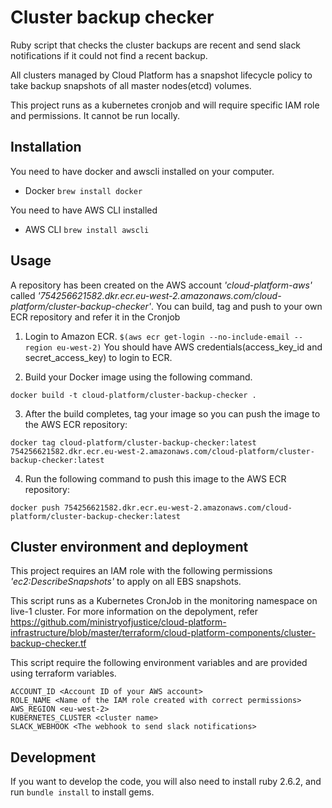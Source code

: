# Cluster backup checker

Ruby script that checks the cluster backups are recent and send slack notifications if it could not find a recent backup.

All clusters managed by Cloud Platform has a snapshot lifecycle policy to take backup snapshots of all master nodes(etcd) volumes.

This project runs as a kubernetes cronjob and will require specific IAM role and permissions. It cannot be run locally.

## Installation

You need to have docker and awscli installed on your computer.

* Docker
```brew install docker```

You need to have AWS CLI installed 

* AWS CLI
```brew install awscli```

## Usage
A repository has been created on the AWS account *'cloud-platform-aws'* called *'754256621582.dkr.ecr.eu-west-2.amazonaws.com/cloud-platform/cluster-backup-checker'*. You can build, tag and push to your own ECR repository and refer it in the Cronjob

1) Login to Amazon ECR.
```$(aws ecr get-login --no-include-email --region eu-west-2)```
You should have AWS credentials(access_key_id and secret_access_key) to login to ECR.

2) Build your Docker image using the following command.

```docker build -t cloud-platform/cluster-backup-checker .```

3) After the build completes, tag your image so you can push the image to the AWS ECR repository:

```docker tag cloud-platform/cluster-backup-checker:latest 754256621582.dkr.ecr.eu-west-2.amazonaws.com/cloud-platform/cluster-backup-checker:latest```

4) Run the following command to push this image to the AWS ECR repository:

```docker push 754256621582.dkr.ecr.eu-west-2.amazonaws.com/cloud-platform/cluster-backup-checker:latest```

## Cluster environment and deployment
This project requires an IAM role with the following permissions *'ec2:DescribeSnapshots'* to apply on all EBS snapshots.

This script runs as a Kubernetes CronJob in the monitoring namespace on live-1 cluster. For more information on the depolyment, refer https://github.com/ministryofjustice/cloud-platform-infrastructure/blob/master/terraform/cloud-platform-components/cluster-backup-checker.tf

This script require the following environment variables and are provided using terraform variables.
```
ACCOUNT_ID <Account ID of your AWS account>
ROLE_NAME <Name of the IAM role created with correct permissions>
AWS_REGION <eu-west-2>
KUBERNETES_CLUSTER <cluster name>
SLACK_WEBHOOK <The webhook to send slack notifications>
```

## Development

If you want to develop the code, you will also need to install ruby 2.6.2, and run `bundle install` to install gems.




